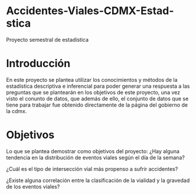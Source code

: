 # Accidentes-Viales-CDMX-Estad-stica
Proyecto semestral de estadística


# Introducción

En este proyecto se plantea utilizar los conocimientos y métodos de la estadística descriptiva e inferencial para poder generar una respuesta a las preguntas que se plantearán en los objetivos de este proyecto, una vez visto el conunto de datos, que además de ello, el conjunto de datos que se tiene para trabajar fue obtenido directamente de la página del gobierno de la cdmx.

# Objetivos

Lo que se plantea demostrar como objetivos del proyecto:
¿Hay alguna tendencia en la distribución de eventos viales según el día de la semana?


¿Cuál es el tipo de intersección vial más propenso a sufrir accidentes?


¿Existe alguna correlación entre la clasificación de la vialidad y la gravedad de los eventos viales?

